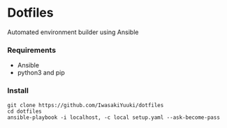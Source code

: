 # Dotfiles
Automated environment builder using Ansible

### Requirements

- Ansible
- python3 and pip

### Install
```
git clone https://github.com/IwasakiYuuki/dotfiles
cd dotfiles
ansible-playbook -i localhost, -c local setup.yaml --ask-become-pass
```
